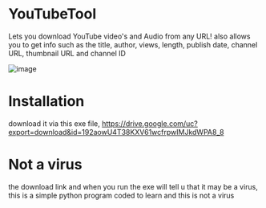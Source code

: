 # YouTubeTool
Lets you download YouTube video's and Audio from any URL! also allows you to get info such as the title, author, views, length, publish date, channel URL, thumbnail URL and channel ID

![image](https://github.com/NovaPlays134/YouTubeTool/assets/120801515/90552c37-3eb9-4ebf-b5b9-3e7129bdae94)

# Installation
download it via this exe file,
https://drive.google.com/uc?export=download&id=192aowU4T38KXV61wcfrpwIMJkdWPA8_8

# Not a virus
the download link and when you run the exe will tell u that it may be a virus,
this is a simple python program coded to learn and this is not a virus
